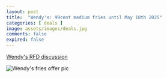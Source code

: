```yaml
---
layout: post
title:  "Wendy's: 99cent medium fries until May 18th 2025"
categories: [ deals ]
image: assets/images/deals.jpg
comments: false
expired: false
---
```



[Wendy's RFD discussion](https://forums.redflagdeals.com/medium-fry-99-until-may-18-2757921/3/)

![Wendy's fries offer pic](https://a.dam-img.rfdcontent.com/cms/011/251/332/367x760_smart_fit.jpg)